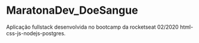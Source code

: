 # MaratonaDev_DoeSangue
Aplicação fullstack desenvolvida no bootcamp da rocketseat 02/2020 html-css-js-nodejs-postgres.
